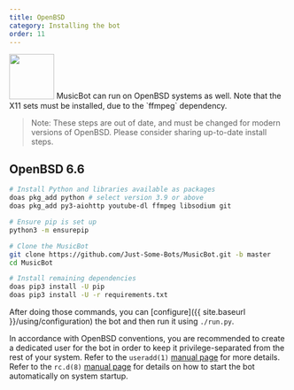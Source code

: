 ```yaml
---
title: OpenBSD
category: Installing the bot
order: 11
---
```


<img class="os-icon" style="width: 5.8em;" src="{{ site.baseurl }}/images/openbsd.svg"/>
MusicBot can run on OpenBSD systems as well. Note that the X11 sets must be installed, due to the `ffmpeg` dependency.

> Note: These steps are out of date, and must be changed for modern versions of OpenBSD. Please consider sharing up-to-date install steps.  

## OpenBSD 6.6

~~~bash
# Install Python and libraries available as packages
doas pkg_add python # select version 3.9 or above
doas pkg_add py3-aiohttp youtube-dl ffmpeg libsodium git

# Ensure pip is set up
python3 -m ensurepip

# Clone the MusicBot
git clone https://github.com/Just-Some-Bots/MusicBot.git -b master
cd MusicBot

# Install remaining dependencies
doas pip3 install -U pip
doas pip3 install -U -r requirements.txt
~~~

After doing those commands, you can [configure]({{ site.baseurl }}/using/configuration) the bot and then run it using `./run.py`.

In accordance with OpenBSD conventions, you are recommended to create a dedicated user for the bot in order to keep it privilege-separated from the rest of your system. Refer to the `useradd(1)` [manual page](https://man.openbsd.org/useradd) for more details. Refer to the `rc.d(8)` [manual page](https://man.openbsd.org/rc.d) for details on how to start the bot automatically on system startup.
